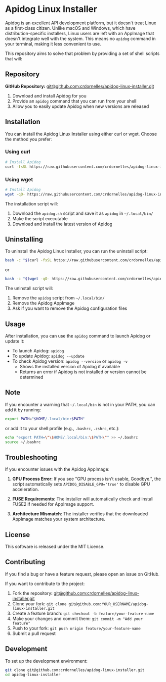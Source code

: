 # Apidog Linux Installer

Apidog is an excellent API development platform, but it doesn't treat Linux as a first-class citizen. Unlike macOS and Windows, which have distribution-specific installers, Linux users are left with an AppImage that doesn't integrate well with the system. This means no `apidog` command in your terminal, making it less convenient to use.

This repository aims to solve that problem by providing a set of shell scripts that will:

## Repository

**GitHub Repository:** [git@github.com:crdornelles/apidog-linux-installer.git](https://github.com/crdornelles/apidog-linux-installer)

1. Download and install Apidog for you
2. Provide an `apidog` command that you can run from your shell
3. Allow you to easily update Apidog when new versions are released

## Installation

You can install the Apidog Linux Installer using either curl or wget. Choose the method you prefer:

### Using curl

```bash
# Install Apidog
curl -fsSL https://raw.githubusercontent.com/crdornelles/apidog-linux-installer/main/install.sh | bash
```

### Using wget

```bash
# Install Apidog
wget -qO- https://raw.githubusercontent.com/crdornelles/apidog-linux-installer/main/install.sh | bash
```

The installation script will:

1. Download the `apidog.sh` script and save it as `apidog` in `~/.local/bin/`
2. Make the script executable
3. Download and install the latest version of Apidog

## Uninstalling

To uninstall the Apidog Linux Installer, you can run the uninstall script:

```bash
bash -c "$(curl -fsSL https://raw.githubusercontent.com/crdornelles/apidog-linux-installer/main/uninstall.sh)"
```

or

```bash
bash -c "$(wget -qO- https://raw.githubusercontent.com/crdornelles/apidog-linux-installer/main/uninstall.sh)"
```

The uninstall script will:

1. Remove the `apidog` script from `~/.local/bin/`
2. Remove the Apidog AppImage
3. Ask if you want to remove the Apidog configuration files

## Usage

After installation, you can use the `apidog` command to launch Apidog or update it:

- To launch Apidog: `apidog`
- To update Apidog: `apidog --update`
- To check Apidog version: `apidog --version` or `apidog -v`
  - Shows the installed version of Apidog if available
  - Returns an error if Apidog is not installed or version cannot be determined

## Note

If you encounter a warning that `~/.local/bin` is not in your PATH, you can add it by running:

```bash
export PATH="$HOME/.local/bin:$PATH"
```

or add it to your shell profile (e.g., `.bashrc`, `.zshrc`, etc.):

```bash
echo "export PATH=\"\$HOME/.local/bin:\$PATH\"" >> ~/.bashrc
source ~/.bashrc
```

## Troubleshooting

If you encounter issues with the Apidog AppImage:

1. **GPU Process Error**: If you see "GPU process isn't usable, Goodbye.", the script automatically sets `APIDOG_DISABLE_GPU='true'` to disable GPU acceleration.

2. **FUSE Requirements**: The installer will automatically check and install FUSE2 if needed for AppImage support.

3. **Architecture Mismatch**: The installer verifies that the downloaded AppImage matches your system architecture.

## License

This software is released under the MIT License.

## Contributing

If you find a bug or have a feature request, please open an issue on GitHub.

If you want to contribute to the project:

1. Fork the repository: [git@github.com:crdornelles/apidog-linux-installer.git](https://github.com/crdornelles/apidog-linux-installer)
2. Clone your fork: `git clone git@github.com:YOUR_USERNAME/apidog-linux-installer.git`
3. Create a feature branch: `git checkout -b feature/your-feature-name`
4. Make your changes and commit them: `git commit -m "Add your feature"`
5. Push to your fork: `git push origin feature/your-feature-name`
6. Submit a pull request

## Development

To set up the development environment:

```bash
git clone git@github.com:crdornelles/apidog-linux-installer.git
cd apidog-linux-installer
```
